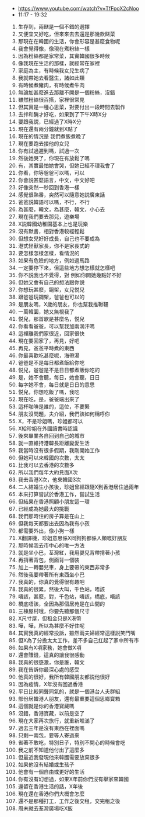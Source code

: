 - https://www.youtube.com/watch?v=TfFpoX2cNoo
- 11:17 - 19:32

1. 生存到，兩餸是一個不錯的選擇
1. 又便宜又好吃，但來來去去還是那幾款餸菜
1. 那現在在韓國的生活，你會形容是甚麼食物呢
1. 我會覺得像，像現在煮粉絲一樣
1. 因為粉絲都是家常菜，其實韓國很多時候
1. 像我現在生活的那樣，就經常在家裡
1. 家庭為主，有時候我女兒生病了
1. 我就帶她去看醫生，諸如此類
1. 有時候煮豬肉，有時候煮牛肉
1. 無論加甚麼進去那離不開是一個粉絲，沒錯
1. 雖然粉絲很百搭，家裡很常見
1. 但其實是一種心思菜，對要付出一段時間去製作
1. 去拌和醃才好吃，如果到了下午X時X分
1. 要跟我説，已經過了X時X分
1. 現在還有兩分鐘就到X點了
1. 現在的情況是 我們煮飯煮晚了
1. 現在要跑去接他的女兒
1. 你有試過遲到嗎，試過一次
1. 然後她哭了，你現在有放鬆了嗎
1. 有，其實最怕她會哭，但她已經不理我會了
1. 你看，你等爸爸可以嗎，可以
1. 你會説甚麼語言，中文，中文好吧
1. 好像突然一秒回到香港一樣
1. 感覺很熟番，突然可以隨意她説廣東話
1. 爸爸説韓語可以嗎，不行，不行
1. 為甚麼，韓文，為甚麼，韓文，小心去
1. 現在我們要去那兒，遊樂場
1. X説韓國幼稚園基本上也是玩樂
1. 沒有默書，相對香港較經輕鬆
1. 但想女兒好好成長，自己也不要成為
1. 港式怪獸家長，你不是家長式的
1. 要怎樣怎樣怎樣，看情況的
1. 如果有危險的地方，例如過馬路
1. 一定要停下來，但這些地方想怎樣就怎樣吧
1. 你不説我也不覺得，對 例如你問她幾點好不好
1. 但她又會有自己的想法跟你説
1. 你想玩甚麼，鋼架，女兒悦兒
1. 跟爸爸玩鋼架，爸爸也可以的
1. 是朋友嗎，X歲的朋友，你也幫我推鞦韆
1. 一萬韓圜，她又無視我了
1. 悦兒，那首歌是甚麼名，悦兒
1. 你看看爸爸，可以幫我加兩滴汗嗎
1. 這裡離我們家很近，回家很快
1. 現在要回家了，再見，好吧
1. 再見，爸爸平時煮的東西
1. 你最喜歡吃甚麼呢，海帶湯
1. 爸爸是不是每日都煮飯給你吃
1. 悦兒，爸爸是不是日日都煮飯你吃的
1. 是，她不會聽，每日，她會聽，日日
1. 每字她不會，每日就是日日的意思
1. 悦兒，你想吃飯了嗎，我吃
1. 現在吃，是，爸爸端出來了
1. 這杯咖啡是誰的，這位，不要緊
1. 朋友沒問題，夫介紹，我們該如何稱呼你
1. X，不是珍姐嗎，珍姐都可以
1. X給珍姐在外國讀書時認識
1. 後來畢業各自回到自己的城市
1. 就一直維持港韓長距離變愛生活
1. 我當時沒有很多假期，我剛開始工作
1. 但她可以來韓國的次數，太太
1. 比我可以去香港的次數多
1. 所以我們每年大約見面X次
1. 我去香港X次，他來韓國3次
1. 二人結婚生小孩後，珍姐曾經跟隨X到香港居住過兩年
1. 本來打算嘗試於香港工作，嘗試生活
1. 但結果在香港照顧小朋友這一環
1. 已經成為她最大的挑戰
1. 我們那時住的房子算是在山上
1. 但我每天都要出去因為我有小孩
1. 都需要外出，像小狗一樣
1. X翻譯機，珍姐意思係X同狗狗都係人類嘅好朋友
1. 那時候我去市中心的唯一方法
1. 就是坐小巴，荃灣紅，我用嬰兒背帶揹著小孩
1. 再揹著背包，側面背一個裝
1. 加上一轉嬰兒車，身上要帶的東西非常多
1. 然後我要帶著所有東西坐小巴
1. 我真的，你真的覺得很有趣吧
1. 我真的很累，然後大叫，千色站，唔該
1. 唔該，甚麼，對，千色站，唔該，橋底，唔該
1. 橋底唔該，全因為那個居苑是在山間的
1. 三棟屋村哦，你要先聽那個尺寸
1. X尺寸屋，但租金只是X港幣 
1. 嘩，嘩，所以為甚麼不好住呢
1. 其實我真的經常投訴，雖然兩夫婦經常這樣説笑鬥嘴
1. 但X為了分擔太太工作，差不多自己扛起了家中所有市
1. 如果有X項家務，她會做X項
1. 還會賺錢，這真的讓我很感動
1. 我真的很感激，你是誰，韓文
1. 我在告訴你最深心處的感受
1. 他真的很好，我所有韓國朋友都説他很好
1. 因為疫情，X年沒有回過香港
1. 平日比較同聲同氣的，就是一個港台人夫群組
1. 部份居韓港人朋友，還有最重要這個思鄉寶箱
1. 這個就是你的香港寶藏嗎
1. 沒錯，香港寶藏，以前是空了
1. 現在大家再次旅行，就重新堆滿了
1. 過去三年是沒有東西在裡面嗎
1. 只剩一兩包，要等人寄過來
1. 省著不敢吃，特別日子，特別不開心的時候會吃
1. 我之前不知道他付出了這麼多
1. 但最近我發現他來韓國需要放棄很多
1. 如果他沒有結婚或生孩子
1. 他會有一個自由或更好的生活
1. 你有沒有幻想過，如果X年前你們沒有舉家來韓國
1. 還留在香港生活的話，X年後
1. 現在還在香港你們大概會怎麼
1. 還不是那種打工，工作之後交租，交完租之後
1. 周未就去荃灣廣場吃X飯
